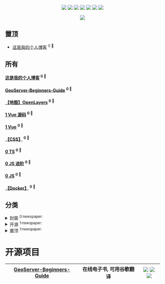 

<p align='center'>
    <img src="https://badgen.net/badge/labels/3"/>
    <img src="https://badgen.net/github/issues/CHENJIAMIAN/Blog"/>
    <img src="https://badgen.net/badge/last-commit/2023-03-02 02:32:16"/>
    <img src="https://badgen.net/github/forks/CHENJIAMIAN/Blog"/>
    <img src="https://badgen.net/github/stars/CHENJIAMIAN/Blog"/>
    <img src="https://badgen.net/github/watchers/CHENJIAMIAN/Blog"/>
    <img src="https://badgen.net/github/release/CHENJIAMIAN/Blog"/>
</p>

<p align='center'>
    <a href="https://github.com/CHENJIAMIAN/visitor-count-badge">
        <img src="https://visitor-badge.glitch.me/badge?page_id=CHENJIAMIAN.Blog"/>
    </a>
</p>


## 置顶 
- [这是我的个人博客](https://github.com/CHENJIAMIAN/Blog/issues/11)  <sup>0 :speech_balloon:</sup>  	 
## 所有 

#### [这是我的个人博客](https://github.com/CHENJIAMIAN/Blog/issues/11) <sup>0 :speech_balloon:</sup> 


#### [GeoServer-Beginners-Guide](https://github.com/CHENJIAMIAN/Blog/issues/10) <sup>0 :speech_balloon:</sup> 


#### [【地图】OpenLayers](https://github.com/CHENJIAMIAN/Blog/issues/8) <sup>0 :speech_balloon:</sup> 


#### [1 Vue 源码](https://github.com/CHENJIAMIAN/Blog/issues/7) <sup>0 :speech_balloon:</sup> 


#### [1 Vue](https://github.com/CHENJIAMIAN/Blog/issues/6) <sup>0 :speech_balloon:</sup> 


#### [【CSS】](https://github.com/CHENJIAMIAN/Blog/issues/5) <sup>0 :speech_balloon:</sup> 


#### [0 TS](https://github.com/CHENJIAMIAN/Blog/issues/4) <sup>0 :speech_balloon:</sup> 


#### [0 JS 进阶](https://github.com/CHENJIAMIAN/Blog/issues/3) <sup>0 :speech_balloon:</sup> 


#### [0 JS](https://github.com/CHENJIAMIAN/Blog/issues/2) <sup>0 :speech_balloon:</sup> 


#### [【Docker】](https://github.com/CHENJIAMIAN/Blog/issues/1) <sup>0 :speech_balloon:</sup> 


## 分类

<details>
<summary>封面	<sup>0:newspaper:</sup></summary>



</details>

<details>
<summary>开源	<sup>1:newspaper:</sup></summary>

- [GeoServer-Beginners-Guide](https://github.com/CHENJIAMIAN/Blog/issues/10)  <sup>0 :speech_balloon:</sup>  	 


</details>

<details>
<summary>置顶	<sup>1:newspaper:</sup></summary>

- [这是我的个人博客](https://github.com/CHENJIAMIAN/Blog/issues/11)  <sup>0 :speech_balloon:</sup>  	 


</details>


# 开源项目


| [GeoServer-Beginners-Guide](https://github.com/CHENJIAMIAN/GeoServer-Beginners-Guide) | 在线电子书, 可用谷歌翻译 | ![](https://badgen.net/github/stars/CHENJIAMIAN/GeoServer-Beginners-Guide) ![](https://badgen.net/github/forks/CHENJIAMIAN/GeoServer-Beginners-Guide) ![](https://badgen.net/github/watchers/CHENJIAMIAN/GeoServer-Beginners-Guide) |
| --- | --- | --- |

